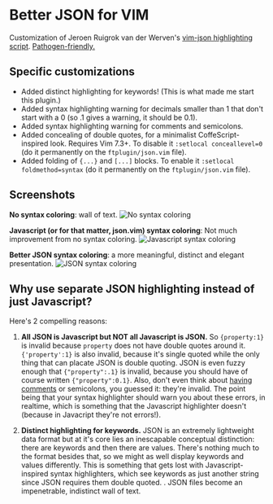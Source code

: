 Better JSON for VIM
==================

Customization of Jeroen Ruigrok van der Werven's [vim-json highlighting script](http://www.vim.org/scripts/script.php?script_id=1945).
[Pathogen-friendly.](https://github.com/tpope/vim-pathogen)

Specific customizations
-----------------------

* Added distinct highlighting for keywords! (This is what made me start this plugin.)
* Added syntax highlighting warning for decimals smaller than 1 that don't start with a 0 (so .1 gives a warning, it should be 0.1).
* Added syntax highlighting warning for comments and semicolons.
* Added concealing of double quotes, for a minimalist CoffeScript-inspired look. Requires Vim 7.3+. To disable it `:setlocal conceallevel=0` (do it permanently on the `ftplugin/json.vim` file).
* Added folding of `{...}` and `[...]` blocks. To enable it `:setlocal foldmethod=syntax` (do it permanently on the `ftplugin/json.vim` file).

Screenshots
-----------

**No syntax coloring**: wall of text.
![No syntax coloring](http://farm8.staticflickr.com/7085/7370791592_fe85355c89.jpg)

**Javascript (or for that matter, json.vim) syntax coloring**: Not much improvement from no syntax coloring.
![Javascript syntax coloring](http://farm8.staticflickr.com/7076/7370791528_664eb2da6d.jpg)

**Better JSON syntax coloring**: a more meaningful, distinct and elegant presentation.
![JSON syntax coloring](http://farm8.staticflickr.com/7234/7185560283_102f6b753d.jpg)

Why use separate JSON highlighting instead of just Javascript?
--------------------------------------------------------------

Here's 2 compelling reasons:

1. **All JSON is Javascript but NOT all Javascript is JSON.** So `{property:1}` is invalid because `property` does not have double quotes around it. `{'property':1}` is also invalid, because it's single quoted while the only thing that can placate JSON is double quoting. JSON is even fuzzy enough that `{"property":.1}` is invalid, because you should have of course written `{"property":0.1}`. Also, don't even think about [having comments](http://stackoverflow.com/questions/244777/can-i-comment-a-json-file) or semicolons, you guessed it: they're invalid. The point being that your syntax highlighter should warn you about these errors, in realtime, which is something that the Javascript highlighter doesn't (because in Javacript they're not errors!).

2. **Distinct highlighting for keywords.** JSON is an extremely lightweight data format but at it's core lies an inescapable conceptual distinction: there are keywords and then there are values. There's nothing much to the format besides that, so we might as well display keywords and values differently. This is something that gets lost with Javascript-inspired syntax highlighters, which see keywords as just another string since JSON requires them double quoted. . JSON files become an impenetrable, indistinct wall of text.
